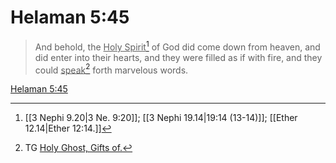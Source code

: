 # Helaman 5:45

> And behold, the <u>Holy Spirit</u>[^a] of God did come down from heaven, and did enter into their hearts, and they were filled as if with fire, and they could <u>speak</u>[^b] forth marvelous words.

[Helaman 5:45](https://www.churchofjesuschrist.org/study/scriptures/bofm/hel/5?lang=eng&id=p45#p45)


[^a]: [[3 Nephi 9.20|3 Ne. 9:20]]; [[3 Nephi 19.14|19:14 (13-14)]]; [[Ether 12.14|Ether 12:14.]]
[^b]: TG [Holy Ghost, Gifts of.](https://www.churchofjesuschrist.org/study/scriptures/tg/holy-ghost-gifts-of?lang=eng)
